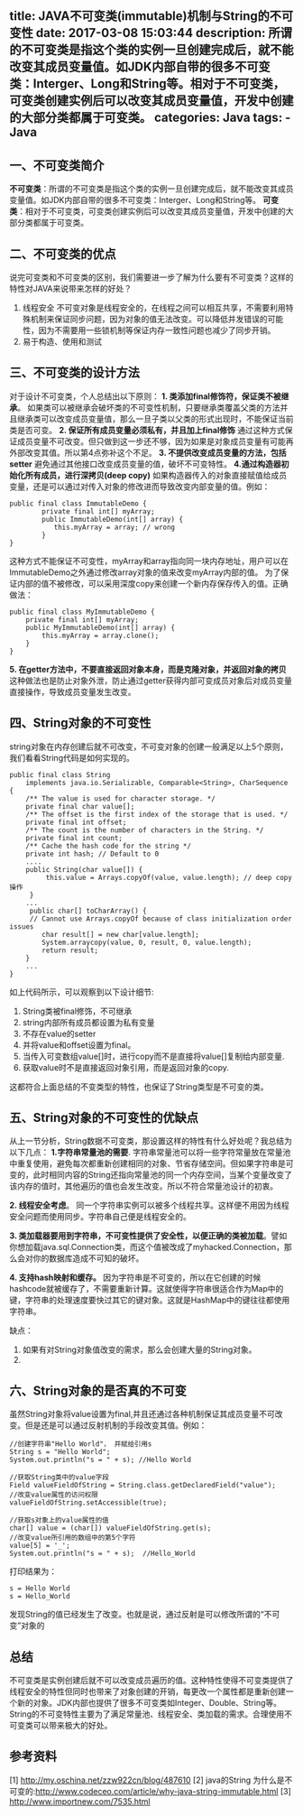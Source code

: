 title: JAVA不可变类(immutable)机制与String的不可变性
date: 2017-03-08 15:03:44
description: 所谓的不可变类是指这个类的实例一旦创建完成后，就不能改变其成员变量值。如JDK内部自带的很多不可变类：Interger、Long和String等。相对于不可变类，可变类创建实例后可以改变其成员变量值，开发中创建的大部分类都属于可变类。
categories: Java
tags:
    - Java
---

## 一、不可变类简介
**不可变类**：所谓的不可变类是指这个类的实例一旦创建完成后，就不能改变其成员变量值。如JDK内部自带的很多不可变类：Interger、Long和String等。
**可变类**：相对于不可变类，可变类创建实例后可以改变其成员变量值，开发中创建的大部分类都属于可变类。

## 二、不可变类的优点
说完可变类和不可变类的区别，我们需要进一步了解为什么要有不可变类？这样的特性对JAVA来说带来怎样的好处？
1. 线程安全
 不可变对象是线程安全的，在线程之间可以相互共享，不需要利用特殊机制来保证同步问题，因为对象的值无法改变。可以降低并发错误的可能性，因为不需要用一些锁机制等保证内存一致性问题也减少了同步开销。
2. 易于构造、使用和测试


## 三、不可变类的设计方法
对于设计不可变类，个人总结出以下原则：
**1. 类添加final修饰符，保证类不被继承**。
如果类可以被继承会破坏类的不可变性机制，只要继承类覆盖父类的方法并且继承类可以改变成员变量值，那么一旦子类以父类的形式出现时，不能保证当前类是否可变。
**2. 保证所有成员变量必须私有，并且加上final修饰**
通过这种方式保证成员变量不可改变。但只做到这一步还不够，因为如果是对象成员变量有可能再外部改变其值。所以第4点弥补这个不足。
**3. 不提供改变成员变量的方法，包括setter**
避免通过其他接口改变成员变量的值，破坏不可变特性。
**4.通过构造器初始化所有成员，进行深拷贝(deep copy)**
如果构造器传入的对象直接赋值给成员变量，还是可以通过对传入对象的修改进而导致改变内部变量的值。例如：
```
public final class ImmutableDemo {  
        private final int[] myArray;  
        public ImmutableDemo(int[] array) {  
           this.myArray = array; // wrong  
        }  
}
```

这种方式不能保证不可变性，myArray和array指向同一块内存地址，用户可以在ImmutableDemo之外通过修改array对象的值来改变myArray内部的值。
为了保证内部的值不被修改，可以采用深度copy来创建一个新内存保存传入的值。正确做法：
```    
public final class MyImmutableDemo {  
    private final int[] myArray;  
    public MyImmutableDemo(int[] array) {  
        this.myArray = array.clone();   
    }   
}
```
**5. 在getter方法中，不要直接返回对象本身，而是克隆对象，并返回对象的拷贝**
这种做法也是防止对象外泄，防止通过getter获得内部可变成员对象后对成员变量直接操作，导致成员变量发生改变。

## 四、String对象的不可变性
string对象在内存创建后就不可改变，不可变对象的创建一般满足以上5个原则，我们看看String代码是如何实现的。
```
public final class String
    implements java.io.Serializable, Comparable<String>, CharSequence
{
    /** The value is used for character storage. */
    private final char value[];
    /** The offset is the first index of the storage that is used. */
    private final int offset;
    /** The count is the number of characters in the String. */
    private final int count;
    /** Cache the hash code for the string */
    private int hash; // Default to 0
    ....
    public String(char value[]) {
         this.value = Arrays.copyOf(value, value.length); // deep copy操作
     }
    ...
     public char[] toCharArray() {
     // Cannot use Arrays.copyOf because of class initialization order issues
        char result[] = new char[value.length];
        System.arraycopy(value, 0, result, 0, value.length);
        return result;
    }
    ...
}
```
如上代码所示，可以观察到以下设计细节:
1. String类被final修饰，不可继承
2. string内部所有成员都设置为私有变量
3. 不存在value的setter 
4. 并将value和offset设置为final。
5. 当传入可变数组value[]时，进行copy而不是直接将value[]复制给内部变量.
6. 获取value时不是直接返回对象引用，而是返回对象的copy.

这都符合上面总结的不变类型的特性，也保证了String类型是不可变的类。

## 五、String对象的不可变性的优缺点
从上一节分析，String数据不可变类，那设置这样的特性有什么好处呢？我总结为以下几点：
**1.字符串常量池的需要**. 
字符串常量池可以将一些字符常量放在常量池中重复使用，避免每次都重新创建相同的对象、节省存储空间。但如果字符串是可变的，此时相同内容的String还指向常量池的同一个内存空间，当某个变量改变了该内存的值时，其他遍历的值也会发生改变。所以不符合常量池设计的初衷。

**2. 线程安全考虑**。 
同一个字符串实例可以被多个线程共享。这样便不用因为线程安全问题而使用同步。字符串自己便是线程安全的。 

**3. 类加载器要用到字符串，不可变性提供了安全性，以便正确的类被加载**。譬如你想加载java.sql.Connection类，而这个值被改成了myhacked.Connection，那么会对你的数据库造成不可知的破坏。 

**4. 支持hash映射和缓存。** 
因为字符串是不可变的，所以在它创建的时候hashcode就被缓存了，不需要重新计算。这就使得字符串很适合作为Map中的键，字符串的处理速度要快过其它的键对象。这就是HashMap中的键往往都使用字符串。

缺点：
1. 如果有对String对象值改变的需求，那么会创建大量的String对象。
2. 

## 六、String对象的是否真的不可变
虽然String对象将value设置为final,并且还通过各种机制保证其成员变量不可改变。但是还是可以通过反射机制的手段改变其值。例如：
```
//创建字符串"Hello World"， 并赋给引用s
String s = "Hello World"; 
System.out.println("s = " + s);	//Hello World

//获取String类中的value字段
Field valueFieldOfString = String.class.getDeclaredField("value");
//改变value属性的访问权限
valueFieldOfString.setAccessible(true);

//获取s对象上的value属性的值
char[] value = (char[]) valueFieldOfString.get(s);
//改变value所引用的数组中的第5个字符
value[5] = '_';
System.out.println("s = " + s);  //Hello_World
```
打印结果为：
```
s = Hello World
s = Hello_World
```
发现String的值已经发生了改变。也就是说，通过反射是可以修改所谓的“不可变”对象的

## 总结
不可变类是实例创建后就不可以改变成员遍历的值。这种特性使得不可变类提供了线程安全的特性但同时也带来了对象创建的开销，每更改一个属性都是重新创建一个新的对象。JDK内部也提供了很多不可变类如Integer、Double、String等。String的不可变特性主要为了满足常量池、线程安全、类加载的需求。合理使用不可变类可以带来极大的好处。


## 参考资料
[1] http://my.oschina.net/zzw922cn/blog/487610
[2] java的String 为什么是不可变的:http://www.codeceo.com/article/why-java-string-immutable.html
[3] http://www.importnew.com/7535.html




